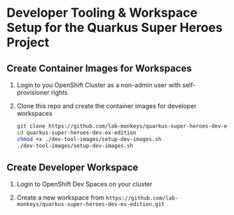 # Developer Tooling & Workspace Setup for the Quarkus Super Heroes Project

## Create Container Images for Workspaces

1. Login to you OpenShift Cluster as a non-admin user with self-provisioner rights

1. Clone this repo and create the container images for developer workspaces

   ```bash
   git clone https://github.com/lab-monkeys/quarkus-super-heroes-dev-ex-edition.git
   cd quarkus-super-heroes-dev-ex-edition
   chmod +x ./dev-tool-images/setup-dev-images.sh
   ./dev-tool-images/setup-dev-images.sh
   ```

## Create Developer Workspace

1. Login to OpenShift Dev Spaces on your cluster

1. Create a new workspace from `https://github.com/lab-monkeys/quarkus-super-heroes-dev-ex-edition.git`
